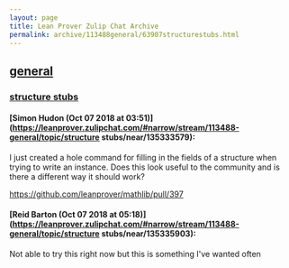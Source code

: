 ```yaml
---
layout: page
title: Lean Prover Zulip Chat Archive 
permalink: archive/113488general/63907structurestubs.html
---
```


## [general](index.html)
### [structure stubs](63907structurestubs.html)

#### [Simon Hudon (Oct 07 2018 at 03:51)](https://leanprover.zulipchat.com/#narrow/stream/113488-general/topic/structure stubs/near/135333579):
I just created a hole command for filling in the fields of a structure when trying to write an instance. Does this look useful to the community and is there a different way it should work?

https://github.com/leanprover/mathlib/pull/397

#### [Reid Barton (Oct 07 2018 at 05:18)](https://leanprover.zulipchat.com/#narrow/stream/113488-general/topic/structure stubs/near/135335903):
Not able to try this right now but this is something I've wanted often

